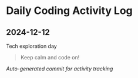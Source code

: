 # Daily Coding Activity Log

## 2024-12-12

Tech exploration day

> Keep calm and code on!

*Auto-generated commit for activity tracking*
